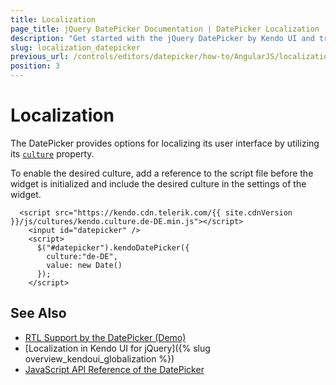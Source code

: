 ```yaml
---
title: Localization
page_title: jQuery DatePicker Documentation | DatePicker Localization
description: "Get started with the jQuery DatePicker by Kendo UI and translate its messages for different culture locales."
slug: localization_datepicker
previous_url: /controls/editors/datepicker/how-to/AngularJS/localization-using-angular-translate
position: 3
---
```


# Localization

The DatePicker provides options for localizing its user interface by utilizing its [`culture`](/api/javascript/ui/datepicker/configuration/culture) property.

To enable the desired culture, add a reference to the script file before the widget is initialized and include the desired culture in the settings of the widget.

```dojo
  <script src="https://kendo.cdn.telerik.com/{{ site.cdnVersion }}/js/cultures/kendo.culture.de-DE.min.js"></script>
    <input id="datepicker" />
    <script>
      $("#datepicker").kendoDatePicker({
        culture:"de-DE",
        value: new Date()
      });
    </script>
```

## See Also

* [RTL Support by the DatePicker (Demo)](https://demos.telerik.com/kendo-ui/datepicker/right-to-left-support)
* [Localization in Kendo UI for jQuery]({% slug overview_kendoui_globalization %})
* [JavaScript API Reference of the DatePicker](/api/javascript/ui/datepicker)
